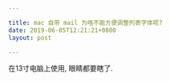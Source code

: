 ```yaml
---

title: mac 自带 mail 为啥不能方便调整列表字体呢?
date: 2019-06-05T12:21:21+0800
layout: post

---
```


在13寸电脑上使用, 眼睛都要瞎了.

